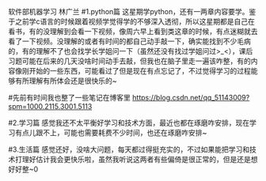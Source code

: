 软件部机器学习
林广兰
#1.python篇
这星期学python，还有一两章内容要学。鉴于之前学c语言的时候跟着视频学觉得学的不够深入透彻，所以这星期都是自己在看书，有的没理解到会看一下视频，像周六早上看到类这章的时候，有点迷糊就去看了一下视频。没理解的或者有时间的都自己动手敲一下，确实能找到不少毛病的，有的理解不了也会找学长学姐问一下（虽然还没有找过学姐问过>_<），课后习题可能在后来的几天没啥时间动手去敲，但我也在脑子里走一遍该咋整，有的内容像刚开始的一些东西，可能看过了但是现在有点忘记了，不过觉得学习的过程能够有所理解有所体会还是很快乐的~

#先前有时间我也整了一些笔记在博客里
https://blog.csdn.net/qq_51143009?spm=1000.2115.3001.5113

#2.学习篇
感觉我还不太平衡好学习和技术方面，最近也都在琢磨咋安排，现在学习有点儿跟不上，可能也需要耗费不少时间，也还在琢磨咋安排~

#3.生活篇
感觉还好，没啥大问题，每天都过得挺充实的，不过如果能把学习和技术打理好估计我会更快乐啦，虽然我听说这两者有些偏倚是很正常的，但是还是想好好整~0